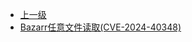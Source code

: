 * [上一级](docs/wy876_poc/)
* [Bazarr任意文件读取(CVE-2024-40348)](docs/wy876_poc/Bazarr/Bazarr%E4%BB%BB%E6%84%8F%E6%96%87%E4%BB%B6%E8%AF%BB%E5%8F%96%28CVE-2024-40348%29.md)
